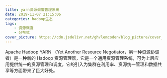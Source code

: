 ```yaml
---
title: yarn资源调度管理系统
date: 2019-11-07 21:15:06
categories: hadoop生态
tags:
    - 资源调度
    - 分布式
cover_picture: https://cdn.jsdelivr.net/gh/lemcoden/blog_picture/cover_picture/yarn.jpg
---
```

Apache Hadoop YARN （Yet Another Resource Negotiator，另一种资源协调者）是一种新的 Hadoop 资源管理器，它是一个通用资源管理系统，可为上层应用提供统一的资源管理和调度，它的引入为集群在利用率、资源统一管理和数据共享等方面带来了巨大好处。
<!-- more -->
